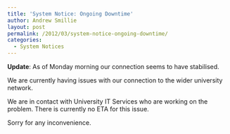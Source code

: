 ```yaml
---
title: 'System Notice: Ongoing Downtime'
author: Andrew Smillie
layout: post
permalink: /2012/03/system-notice-ongoing-downtime/
categories:
  - System Notices
---
```

**Update**: As of Monday morning our connection seems to have stabilised.

We are currently having issues with our connection to the wider university network.

We are in contact with University IT Services who are working on the problem. There is currently no ETA for this issue.

Sorry for any inconvenience.